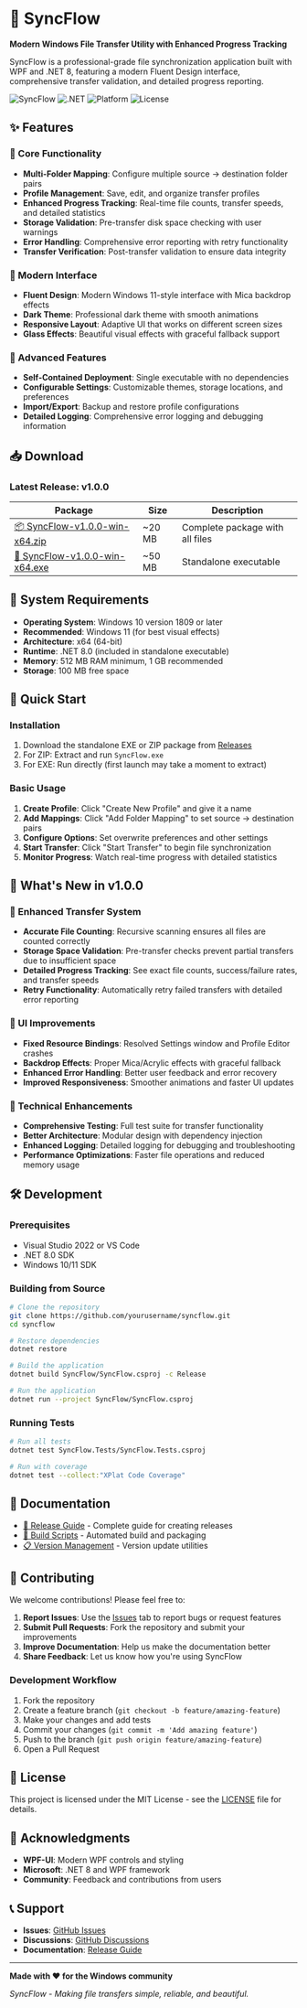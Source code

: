 # 🚀 SyncFlow

**Modern Windows File Transfer Utility with Enhanced Progress Tracking**

SyncFlow is a professional-grade file synchronization application built with WPF and .NET 8, featuring a modern Fluent Design interface, comprehensive transfer validation, and detailed progress reporting.

![SyncFlow](https://img.shields.io/badge/version-1.0.0-blue.svg)
![.NET](https://img.shields.io/badge/.NET-8.0-purple.svg)
![Platform](https://img.shields.io/badge/platform-Windows-lightgrey.svg)
![License](https://img.shields.io/badge/license-MIT-green.svg)

## ✨ Features

### 🎯 Core Functionality
- **Multi-Folder Mapping**: Configure multiple source → destination folder pairs
- **Profile Management**: Save, edit, and organize transfer profiles
- **Enhanced Progress Tracking**: Real-time file counts, transfer speeds, and detailed statistics
- **Storage Validation**: Pre-transfer disk space checking with user warnings
- **Error Handling**: Comprehensive error reporting with retry functionality
- **Transfer Verification**: Post-transfer validation to ensure data integrity

### 🎨 Modern Interface
- **Fluent Design**: Modern Windows 11-style interface with Mica backdrop effects
- **Dark Theme**: Professional dark theme with smooth animations
- **Responsive Layout**: Adaptive UI that works on different screen sizes
- **Glass Effects**: Beautiful visual effects with graceful fallback support

### 🔧 Advanced Features
- **Self-Contained Deployment**: Single executable with no dependencies
- **Configurable Settings**: Customizable themes, storage locations, and preferences
- **Import/Export**: Backup and restore profile configurations
- **Detailed Logging**: Comprehensive error logging and debugging information

## 📥 Download

### Latest Release: v1.0.0

| Package | Size | Description |
|---------|------|-------------|
| [📦 SyncFlow-v1.0.0-win-x64.zip](../../releases/latest) | ~20 MB | Complete package with all files |
| [🚀 SyncFlow-v1.0.0-win-x64.exe](../../releases/latest) | ~50 MB | Standalone executable |

## 🔧 System Requirements

- **Operating System**: Windows 10 version 1809 or later
- **Recommended**: Windows 11 (for best visual effects)
- **Architecture**: x64 (64-bit)
- **Runtime**: .NET 8.0 (included in standalone executable)
- **Memory**: 512 MB RAM minimum, 1 GB recommended
- **Storage**: 100 MB free space

## 🚀 Quick Start

### Installation
1. Download the standalone EXE or ZIP package from [Releases](../../releases/latest)
2. For ZIP: Extract and run `SyncFlow.exe`
3. For EXE: Run directly (first launch may take a moment to extract)

### Basic Usage
1. **Create Profile**: Click "Create New Profile" and give it a name
2. **Add Mappings**: Click "Add Folder Mapping" to set source → destination pairs
3. **Configure Options**: Set overwrite preferences and other settings
4. **Start Transfer**: Click "Start Transfer" to begin file synchronization
5. **Monitor Progress**: Watch real-time progress with detailed statistics

## 🎯 What's New in v1.0.0

### 🚀 Enhanced Transfer System
- **Accurate File Counting**: Recursive scanning ensures all files are counted correctly
- **Storage Space Validation**: Pre-transfer checks prevent partial transfers due to insufficient space
- **Detailed Progress Tracking**: See exact file counts, success/failure rates, and transfer speeds
- **Retry Functionality**: Automatically retry failed transfers with detailed error reporting

### 🎨 UI Improvements
- **Fixed Resource Bindings**: Resolved Settings window and Profile Editor crashes
- **Backdrop Effects**: Proper Mica/Acrylic effects with graceful fallback
- **Enhanced Error Handling**: Better user feedback and error recovery
- **Improved Responsiveness**: Smoother animations and faster UI updates

### 🔧 Technical Enhancements
- **Comprehensive Testing**: Full test suite for transfer functionality
- **Better Architecture**: Modular design with dependency injection
- **Enhanced Logging**: Detailed logging for debugging and troubleshooting
- **Performance Optimizations**: Faster file operations and reduced memory usage

## 🛠️ Development

### Prerequisites
- Visual Studio 2022 or VS Code
- .NET 8.0 SDK
- Windows 10/11 SDK

### Building from Source
```bash
# Clone the repository
git clone https://github.com/yourusername/syncflow.git
cd syncflow

# Restore dependencies
dotnet restore

# Build the application
dotnet build SyncFlow/SyncFlow.csproj -c Release

# Run the application
dotnet run --project SyncFlow/SyncFlow.csproj
```

### Running Tests
```bash
# Run all tests
dotnet test SyncFlow.Tests/SyncFlow.Tests.csproj

# Run with coverage
dotnet test --collect:"XPlat Code Coverage"
```

## 📖 Documentation

- [🚀 Release Guide](RELEASE.md) - Complete guide for creating releases
- [🔧 Build Scripts](Build-Release.ps1) - Automated build and packaging
- [📋 Version Management](Update-Version.ps1) - Version update utilities

## 🤝 Contributing

We welcome contributions! Please feel free to:

1. **Report Issues**: Use the [Issues](../../issues) tab to report bugs or request features
2. **Submit Pull Requests**: Fork the repository and submit your improvements
3. **Improve Documentation**: Help us make the documentation better
4. **Share Feedback**: Let us know how you're using SyncFlow

### Development Workflow
1. Fork the repository
2. Create a feature branch (`git checkout -b feature/amazing-feature`)
3. Make your changes and add tests
4. Commit your changes (`git commit -m 'Add amazing feature'`)
5. Push to the branch (`git push origin feature/amazing-feature`)
6. Open a Pull Request

## 📝 License

This project is licensed under the MIT License - see the [LICENSE](LICENSE) file for details.

## 🙏 Acknowledgments

- **WPF-UI**: Modern WPF controls and styling
- **Microsoft**: .NET 8 and WPF framework
- **Community**: Feedback and contributions from users

## 📞 Support

- **Issues**: [GitHub Issues](../../issues)
- **Discussions**: [GitHub Discussions](../../discussions)
- **Documentation**: [Release Guide](RELEASE.md)

---

**Made with ❤️ for the Windows community**

*SyncFlow - Making file transfers simple, reliable, and beautiful.*